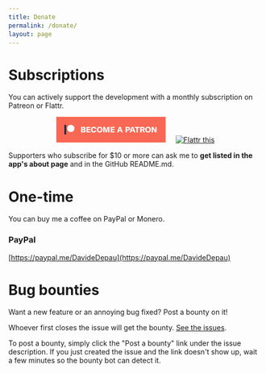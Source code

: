 ```yaml
---
title: Donate
permalink: /donate/
layout: page
---
```


# Subscriptions

You can actively support the development with a monthly subscription on Patreon or Flattr.

<p align="center">
<a href="https://www.patreon.com/depau" rel="_noopener" target="_blank"><img alt="Become a Patron" src="/assets/img/become_a_patron_button.png"/></a> &nbsp;&nbsp;&nbsp; <a href="https://flattr.com/@Depau" rel="_noopener" target="_blank"><img alt="Flattr this" src="https://api.flattr.com/button/flattr-badge-large.png"/></a>
</p>

Supporters who subscribe for $10 or more can ask me to **get listed in the app's
about page** and in the GitHub README.md.

# One-time

You can buy me a coffee on PayPal or Monero.

### PayPal

[https://paypal.me/DavideDepau](https://paypal.me/DavideDepau)

# Bug bounties

Want a new feature or an annoying bug fixed? Post a bounty on it!

Whoever first closes the issue will get the bounty. [See the issues](https://github.com/Depau/EtchDroid/issues).

To post a bounty, simply click the "Post a bounty" link under the issue description.
If you just created the issue and the link doesn't show up, wait a few minutes so the bounty bot can detect it.
